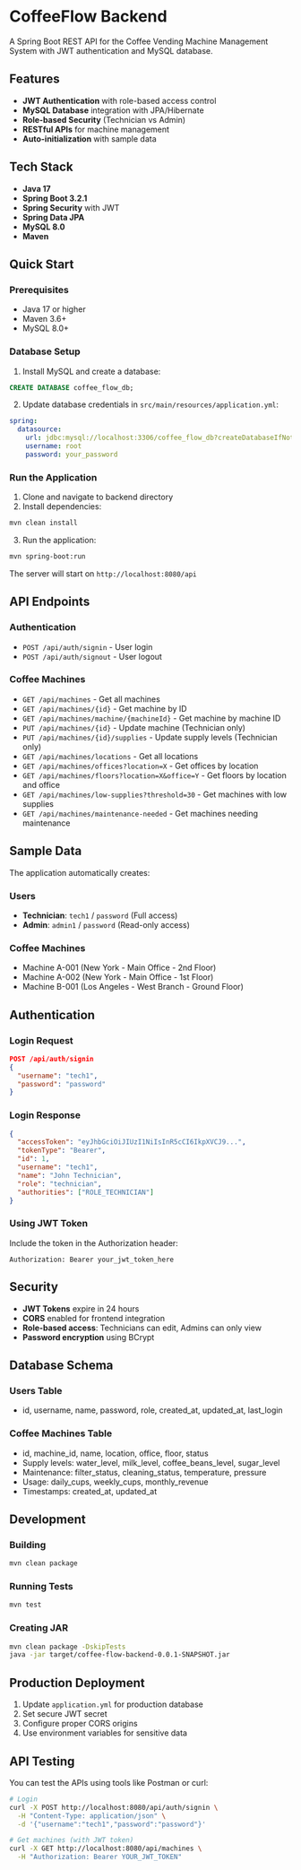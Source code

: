 # CoffeeFlow Backend

A Spring Boot REST API for the Coffee Vending Machine Management System with JWT authentication and MySQL database.

## Features

- **JWT Authentication** with role-based access control
- **MySQL Database** integration with JPA/Hibernate
- **Role-based Security** (Technician vs Admin)
- **RESTful APIs** for machine management
- **Auto-initialization** with sample data

## Tech Stack

- **Java 17**
- **Spring Boot 3.2.1**
- **Spring Security** with JWT
- **Spring Data JPA**
- **MySQL 8.0**
- **Maven**

## Quick Start

### Prerequisites

- Java 17 or higher
- Maven 3.6+
- MySQL 8.0+

### Database Setup

1. Install MySQL and create a database:
```sql
CREATE DATABASE coffee_flow_db;
```

2. Update database credentials in `src/main/resources/application.yml`:
```yaml
spring:
  datasource:
    url: jdbc:mysql://localhost:3306/coffee_flow_db?createDatabaseIfNotExist=true&useSSL=false&allowPublicKeyRetrieval=true
    username: root
    password: your_password
```

### Run the Application

1. Clone and navigate to backend directory
2. Install dependencies:
```bash
mvn clean install
```

3. Run the application:
```bash
mvn spring-boot:run
```

The server will start on `http://localhost:8080/api`

## API Endpoints

### Authentication
- `POST /api/auth/signin` - User login
- `POST /api/auth/signout` - User logout

### Coffee Machines
- `GET /api/machines` - Get all machines
- `GET /api/machines/{id}` - Get machine by ID
- `GET /api/machines/machine/{machineId}` - Get machine by machine ID
- `PUT /api/machines/{id}` - Update machine (Technician only)
- `PUT /api/machines/{id}/supplies` - Update supply levels (Technician only)
- `GET /api/machines/locations` - Get all locations
- `GET /api/machines/offices?location=X` - Get offices by location
- `GET /api/machines/floors?location=X&office=Y` - Get floors by location and office
- `GET /api/machines/low-supplies?threshold=30` - Get machines with low supplies
- `GET /api/machines/maintenance-needed` - Get machines needing maintenance

## Sample Data

The application automatically creates:

### Users
- **Technician**: `tech1` / `password` (Full access)
- **Admin**: `admin1` / `password` (Read-only access)

### Coffee Machines
- Machine A-001 (New York - Main Office - 2nd Floor)
- Machine A-002 (New York - Main Office - 1st Floor)  
- Machine B-001 (Los Angeles - West Branch - Ground Floor)

## Authentication

### Login Request
```json
POST /api/auth/signin
{
  "username": "tech1",
  "password": "password"
}
```

### Login Response
```json
{
  "accessToken": "eyJhbGciOiJIUzI1NiIsInR5cCI6IkpXVCJ9...",
  "tokenType": "Bearer",
  "id": 1,
  "username": "tech1",
  "name": "John Technician",
  "role": "technician",
  "authorities": ["ROLE_TECHNICIAN"]
}
```

### Using JWT Token
Include the token in the Authorization header:
```
Authorization: Bearer your_jwt_token_here
```

## Security

- **JWT Tokens** expire in 24 hours
- **CORS** enabled for frontend integration
- **Role-based access**: Technicians can edit, Admins can only view
- **Password encryption** using BCrypt

## Database Schema

### Users Table
- id, username, name, password, role, created_at, updated_at, last_login

### Coffee Machines Table  
- id, machine_id, name, location, office, floor, status
- Supply levels: water_level, milk_level, coffee_beans_level, sugar_level
- Maintenance: filter_status, cleaning_status, temperature, pressure
- Usage: daily_cups, weekly_cups, monthly_revenue
- Timestamps: created_at, updated_at

## Development

### Building
```bash
mvn clean package
```

### Running Tests
```bash
mvn test
```

### Creating JAR
```bash
mvn clean package -DskipTests
java -jar target/coffee-flow-backend-0.0.1-SNAPSHOT.jar
```

## Production Deployment

1. Update `application.yml` for production database
2. Set secure JWT secret
3. Configure proper CORS origins
4. Use environment variables for sensitive data

## API Testing

You can test the APIs using tools like Postman or curl:

```bash
# Login
curl -X POST http://localhost:8080/api/auth/signin \
  -H "Content-Type: application/json" \
  -d '{"username":"tech1","password":"password"}'

# Get machines (with JWT token)
curl -X GET http://localhost:8080/api/machines \
  -H "Authorization: Bearer YOUR_JWT_TOKEN"
```
